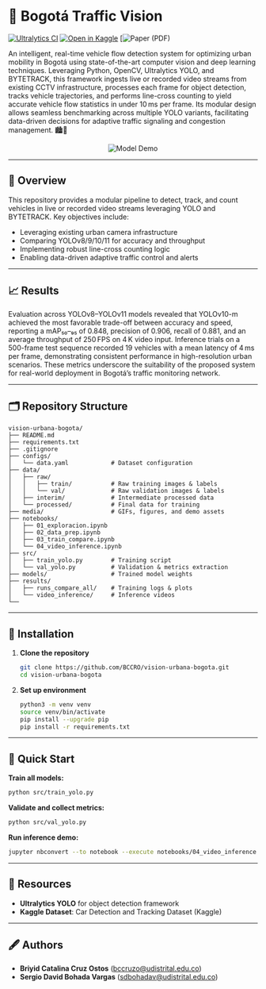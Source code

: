 # 🚦 **Bogotá Traffic Vision**

[![Ultralytics CI](https://img.shields.io/badge/Ultralytics%20CI-passing-brightgreen)](https://github.com/ultralytics/ultralytics/actions)  [![Open in Kaggle](https://img.shields.io/badge/Open_in-Kaggle-blue)]() [![Paper (PDF)](https://drive.google.com/file/d/1voYwoui9uE1eeHH7lskjdRdDJow13RoI/view?usp=sharing)

An intelligent, real-time vehicle flow detection system for optimizing urban mobility in Bogotá using state-of-the-art computer vision and deep learning techniques. Leveraging Python, OpenCV, Ultralytics YOLO, and BYTETRACK, this framework ingests live or recorded video streams from existing CCTV infrastructure, processes each frame for object detection, tracks vehicle trajectories, and performs line-cross counting to yield accurate vehicle flow statistics in under 10 ms per frame. Its modular design allows seamless benchmarking across multiple YOLO variants, facilitating data-driven decisions for adaptive traffic signaling and congestion management. 🏙️🚗

<p align="center">
  <img src="https://raw.githubusercontent.com/BCCRO/vision-urbana-bogota/main/media/4K%20Road%20traffic%20video_count.gif" alt="Model Demo" />
</p>

---

## 📖 Overview

This repository provides a modular pipeline to detect, track, and count vehicles in live or recorded video streams leveraging YOLO and BYTETRACK. Key objectives include:

* Leveraging existing urban camera infrastructure
* Comparing YOLOv8/9/10/11 for accuracy and throughput
* Implementing robust line-cross counting logic
* Enabling data-driven adaptive traffic control and alerts

---

## 📈 Results

Evaluation across YOLOv8–YOLOv11 models revealed that YOLOv10-m achieved the most favorable trade-off between accuracy and speed, reporting a mAP₅₀–₉₅ of 0.848, precision of 0.906, recall of 0.881, and an average throughput of 250 FPS on 4 K video input. Inference trials on a 500-frame test sequence recorded 19 vehicles with a mean latency of 4 ms per frame, demonstrating consistent performance in high-resolution urban scenarios. These metrics underscore the suitability of the proposed system for real-world deployment in Bogotá’s traffic monitoring network.

---

## 🗂️ Repository Structure

```text
vision-urbana-bogota/
├── README.md
├── requirements.txt
├── .gitignore
├── configs/
│   └── data.yaml            # Dataset configuration
├── data/
│   ├── raw/
│   │   ├── train/           # Raw training images & labels
│   │   └── val/             # Raw validation images & labels
│   ├── interim/             # Intermediate processed data
│   └── processed/           # Final data for training
├── media/                   # GIFs, figures, and demo assets
├── notebooks/
│   ├── 01_exploracion.ipynb
│   ├── 02_data_prep.ipynb
│   ├── 03_train_compare.ipynb
│   └── 04_video_inference.ipynb
├── src/
│   ├── train_yolo.py        # Training script
│   └── val_yolo.py          # Validation & metrics extraction
├── models/                  # Trained model weights
├── results/
│   ├── runs_compare_all/    # Training logs & plots
│   └── video_inference/     # Inference videos
└──   
```

---

## 🚀 Installation

1. **Clone the repository**

   ```bash
   git clone https://github.com/BCCRO/vision-urbana-bogota.git
   cd vision-urbana-bogota
   ```
2. **Set up environment**

   ```bash
   python3 -m venv venv
   source venv/bin/activate
   pip install --upgrade pip
   pip install -r requirements.txt
   ```

---

## 🚀 Quick Start

**Train all models:**

```bash
python src/train_yolo.py
```

**Validate and collect metrics:**

```bash
python src/val_yolo.py
```

**Run inference demo:**

```bash
jupyter nbconvert --to notebook --execute notebooks/04_video_inference.ipynb
```

---

## 📜 Resources

* **Ultralytics YOLO** for object detection framework
* **Kaggle Dataset**: Car Detection and Tracking Dataset (Kaggle)

---

## 🖋️ Authors

* **Briyid Catalina Cruz Ostos** ([bccruzo@udistrital.edu.co](mailto:bccruzo@udistrital.edu.co))
* **Sergio David Bohada Vargas** ([sdbohadav@udistrital.edu.co](mailto:sdbohadav@udistrital.edu.co))
